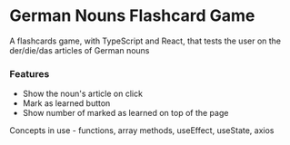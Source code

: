 # German Nouns Flashcard Game

A flashcards game, with TypeScript and React, that tests the user on the der/die/das articles of German nouns

### Features

- Show the noun's article on click
- Mark as learned button
- Show number of marked as learned on top of the page

Concepts in use - functions, array methods, useEffect, useState, axios
